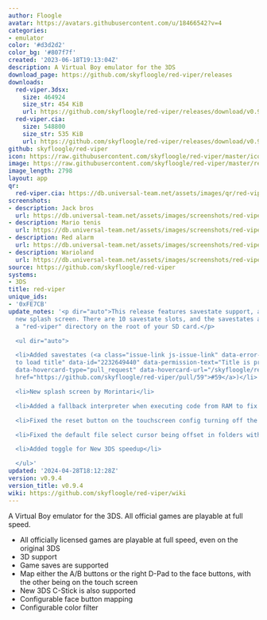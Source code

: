 ```yaml
---
author: Floogle
avatar: https://avatars.githubusercontent.com/u/18466542?v=4
categories:
- emulator
color: '#d3d2d2'
color_bg: '#807f7f'
created: '2023-06-18T19:13:04Z'
description: A Virtual Boy emulator for the 3DS
download_page: https://github.com/skyfloogle/red-viper/releases
downloads:
  red-viper.3dsx:
    size: 464924
    size_str: 454 KiB
    url: https://github.com/skyfloogle/red-viper/releases/download/v0.9.4/red-viper.3dsx
  red-viper.cia:
    size: 548800
    size_str: 535 KiB
    url: https://github.com/skyfloogle/red-viper/releases/download/v0.9.4/red-viper.cia
github: skyfloogle/red-viper
icon: https://raw.githubusercontent.com/skyfloogle/red-viper/master/icon.png
image: https://raw.githubusercontent.com/skyfloogle/red-viper/master/resources/banner.png
image_length: 2798
layout: app
qr:
  red-viper.cia: https://db.universal-team.net/assets/images/qr/red-viper-cia.png
screenshots:
- description: Jack bros
  url: https://db.universal-team.net/assets/images/screenshots/red-viper/jack-bros.png
- description: Mario tenis
  url: https://db.universal-team.net/assets/images/screenshots/red-viper/mario-tenis.png
- description: Red alarm
  url: https://db.universal-team.net/assets/images/screenshots/red-viper/red-alarm.png
- description: Warioland
  url: https://db.universal-team.net/assets/images/screenshots/red-viper/warioland.png
source: https://github.com/skyfloogle/red-viper
systems:
- 3DS
title: red-viper
unique_ids:
- '0xFE7CB'
update_notes: '<p dir="auto">This release features savestate support, as well as a
  new splash screen. There are 10 savestate slots, and the savestates are stored in
  a "red-viper" directory on the root of your SD card.</p>

  <ul dir="auto">

  <li>Added savestates (<a class="issue-link js-issue-link" data-error-text="Failed
  to load title" data-id="2232649440" data-permission-text="Title is private" data-url="https://github.com/skyfloogle/red-viper/issues/59"
  data-hovercard-type="pull_request" data-hovercard-url="/skyfloogle/red-viper/pull/59/hovercard"
  href="https://github.com/skyfloogle/red-viper/pull/59">#59</a>)</li>

  <li>New splash screen by Morintari</li>

  <li>Added a fallback interpreter when executing code from RAM to fix Formula V</li>

  <li>Fixed the reset button on the touchscreen config turning off the touchscreen</li>

  <li>Fixed the default file select cursor being offset in folders with subfolders</li>

  <li>Added toggle for New 3DS speedup</li>

  </ul>'
updated: '2024-04-28T18:12:28Z'
version: v0.9.4
version_title: v0.9.4
wiki: https://github.com/skyfloogle/red-viper/wiki
---
```

A Virtual Boy emulator for the 3DS. All official games are playable at full speed.
* All officially licensed games are playable at full speed, even on the original 3DS
* 3D support
* Game saves are supported
* Map either the A/B buttons or the right D-Pad to the face buttons, with the other being on the touch screen
* New 3DS C-Stick is also supported
* Configurable face button mapping
* Configurable color filter